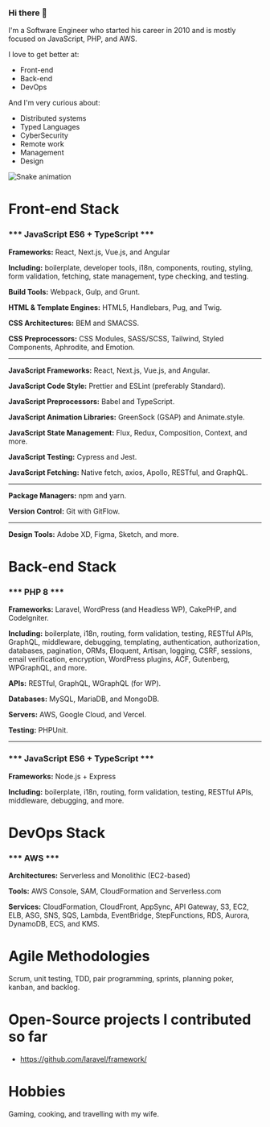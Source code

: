 ### Hi there 👋

I'm a Software Engineer who started his career in 2010 and is mostly focused on JavaScript, PHP, and AWS.

I love to get better at:
- Front-end
- Back-end
- DevOps

And I'm very curious about:
- Distributed systems
- Typed Languages
- CyberSecurity
- Remote work
- Management
- Design

![Snake animation](https://github.com/juliekoh/juliekohl/blob/output/github-contribution-grid-snake.svg)

Front-end Stack
===

### *** JavaScript ES6 + TypeScript ***

**Frameworks:** React, Next.js, Vue.js, and Angular

**Including:** boilerplate, developer tools, i18n, components, routing, styling, form validation, fetching, state management, type checking, and testing.

**Build Tools:** Webpack, Gulp, and Grunt.

**HTML & Template Engines:** HTML5, Handlebars, Pug, and Twig.

**CSS Architectures:** BEM and SMACSS.

**CSS Preprocessors:** CSS Modules, SASS/SCSS, Tailwind, Styled Components, Aphrodite, and Emotion.

---

**JavaScript Frameworks:** React, Next.js, Vue.js, and Angular.

**JavaScript Code Style:** Prettier and ESLint (preferably Standard).

**JavaScript Preprocessors:** Babel and TypeScript.

**JavaScript Animation Libraries:** GreenSock (GSAP) and Animate.style.

**JavaScript State Management:** Flux, Redux, Composition, Context, and more.

**JavaScript Testing:** Cypress and Jest.

**JavaScript Fetching:** Native fetch, axios, Apollo, RESTful, and GraphQL.

---

**Package Managers:** npm and yarn.

**Version Control:** Git with GitFlow.

---

**Design Tools:** Adobe XD, Figma, Sketch, and more.


Back-end Stack
================================================

### *** PHP 8 ***

**Frameworks:** Laravel, WordPress (and Headless WP), CakePHP, and CodeIgniter.

**Including:** boilerplate, i18n, routing, form validation, testing, RESTful APIs, GraphQL, middleware, debugging, templating, authentication, authorization, databases, pagination, ORMs, Eloquent, Artisan, logging, CSRF, sessions, email verification, encryption, WordPress plugins, ACF, Gutenberg, WPGraphQL, and more.

**APIs:** RESTful, GraphQL, WGraphQL (for WP).

**Databases:** MySQL, MariaDB, and MongoDB.

**Servers:** AWS, Google Cloud, and Vercel.

**Testing:** PHPUnit.

---

### *** JavaScript ES6 + TypeScript ***

**Frameworks:** Node.js + Express

**Including:** boilerplate, i18n, routing, form validation, testing, RESTful APIs, middleware, debugging, and more.

DevOps Stack
================================================

### *** AWS ***

**Architectures:** Serverless and Monolithic (EC2-based)

**Tools:** AWS Console, SAM, CloudFormation and Serverless.com

**Services:** CloudFormation, CloudFront, AppSync, API Gateway, S3, EC2, ELB, ASG, SNS, SQS, Lambda, EventBridge, StepFunctions, RDS, Aurora, DynamoDB, ECS, and KMS.

Agile Methodologies
================================================

Scrum, unit testing, TDD, pair programming, sprints, planning poker, kanban, and backlog.

Open-Source projects I contributed so far
================================================

- https://github.com/laravel/framework/

Hobbies
================================================

Gaming, cooking, and travelling with my wife.
